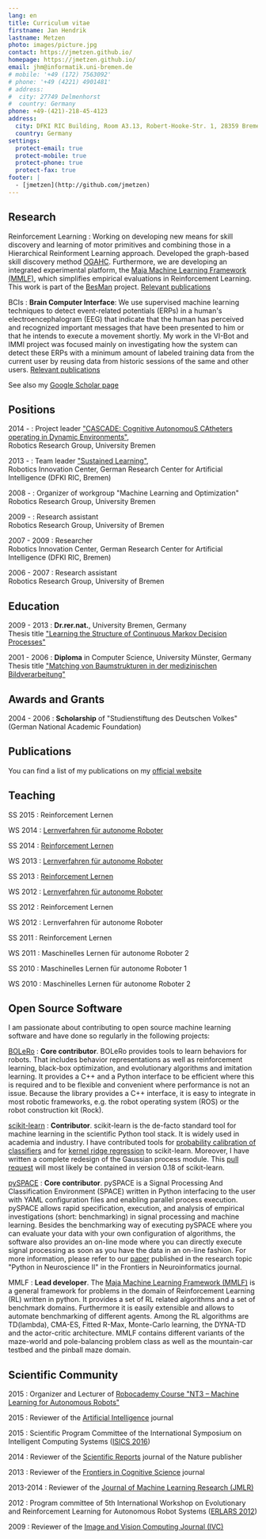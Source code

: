 ```yaml
---
lang: en
title: Cur­ricu­lum vi­tae
firstname: Jan Hendrik
lastname: Metzen
photo: images/picture.jpg
contact: https://jmetzen.github.io/
homepage: https://jmetzen.github.io/
email: jhm@informatik.uni-bremen.de
# mobile: '+49 (172) 7563092'
# phone: '+49 (4221) 4901481'
# address:
#  city: 27749 Delmenhorst
#  country: Germany
phone: +49-(421)-218-45-4123
address:
  city: DFKI RIC Building, Room A3.13, Robert-Hooke-Str. 1, 28359 Bremen
  country: Germany
settings:
  protect-email: true
  protect-mobile: true
  protect-phone: true
  protect-fax: true
footer: |
  - [jmetzen](http://github.com/jmetzen)
---
```


Research
--------

Reinforcement Learning
:     Working on developing new means for skill discovery and learning of motor primitives and combining those in a Hierarchical Reinforment Learning approach. Developed the graph-based skill discovery method [OGAHC](http://www.informatik.uni-bremen.de/~jhm/publications/b2hd-MetzenEWRL2012OGAHC.html). Furthermore, we are developing an integrated experimental platform, the [Maja Machine Learning Framework (MMLF)](http://mmlf.sourceforge.net/), which simplifies empirical evaluations in Reinforcement Learning. This work is part of the [BesMan](http://robotik.dfki-bremen.de/en/research/projects/besman-1.html) project. [Relevant publications](http://www.informatik.uni-bremen.de/~jhm/publications/class_rescat.html#Reinforcement%20Learning)

BCIs
:    **Brain Computer Interface**: We use supervised machine learning techniques to detect event-related potentials (ERPs) in a human's electroencephalogram (EEG) that indicate that the human has perceived and recognized important messages that have been presented to him or that he intends to execute a movement shortly. My work in the VI-Bot and IMMI project was focused mainly on investigating how the system can detect these ERPs with a minimum amount of labeled training data from the current user by reusing data from historic sessions of the same and other users. [Relevant publications](http://www.informatik.uni-bremen.de/~jhm/publications/class_rescat.html#Brain%20Computer%20Interface)

See also my [Google Scholar page](http://scholar.google.com/citations?user=w047VfEAAAAJ&hl=en)


Positions
---------

2014 - 
:    Project leader ["CASCADE: Cognitive AutonomouS CAtheters operating in Dynamic Environments"](http://robotik.dfki-bremen.de/en/research/projects/cascade.html), \
     Robotics Research Group, University Bremen

2013 -
:    Team leader ["Sustained Learning"](http://robotik.dfki-bremen.de/en/research/teams.html#c1585), \
     Robotics Innovation Center, German Research Center for Artificial Intelligence (DFKI RIC, Bremen)

2008 -
:    Organizer of workgroup "Machine Learning and Optimization" \
     Robotics Research Group, University Bremen

2009 -
:    Research assistant \
     Robotics Research Group, University of Bremen

2007 - 2009
:    Researcher \
     Robotics Innovation Center, German Research Center for Artificial Intelligence (DFKI RIC, Bremen)

2006 - 2007
:    Research assistant \
     Robotics Research Group, University of Bremen


Education
---------

2009 - 2013
:     **Dr.rer.nat.**, University Bremen, Germany \
      Thesis title ["Learning the Structure of Continuous Markov Decision Processes"](http://www.informatik.uni-bremen.de/~jhm/publications/metzen_learning_2014.pdf)


2001 - 2006
:     **Diploma** in Computer Science, University Münster, Germany \
      Thesis title ["Matching von Baumstrukturen in der medizinischen Bildverarbeitung"](http://www.informatik.uni-bremen.de/~jhm/publications/MetzenDA2006.pdf)


Awards and Grants
-----------------

2004 - 2006
:     **Scholarship** of "Studienstiftung des Deutschen Volkes" (German National Academic Foundation)


Publications
-------------
You can find a list of my publications on my [official website](http://www.informatik.uni-bremen.de/~jhm/publications/class_type.html)

Teaching
----------

SS 2015
:    Reinforcement Lernen

WS 2014
:    [Lernverfahren für autonome Roboter](http://robotik.dfki-bremen.de/de/lehre/lehrveranstaltungen/vergangene-semester/wintersemester-201415.html)

SS 2014
:    [Reinforcement Lernen](http://robotik.dfki-bremen.de/de/lehre/lehrveranstaltungen/vergangene-semester/sommersemester-2014.html)

WS 2013
:    [Lernverfahren für autonome Roboter](http://robotik.dfki-bremen.de/de/lehre/lehrveranstaltungen/vergangene-semester/wintersemester-201314.html)

SS 2013
:    [Reinforcement Lernen](http://robotik.dfki-bremen.de/de/lehre/lehrveranstaltungen/vergangene-semester/sommersemester-2013.html)

WS 2012
:    [Lernverfahren für autonome Roboter](http://robotik.dfki-bremen.de/de/lehre/lehrveranstaltungen/vergangene-semester/wintersemester-201213.html)

SS 2012
:    Reinforcement Lernen

WS 2012
:    Lernverfahren für autonome Roboter

SS 2011
:    Reinforcement Lernen

WS 2011
:    Maschinelles Lernen für autonome Roboter 2

SS 2010
:    Maschinelles Lernen für autonome Roboter 1

WS 2010
:    Maschinelles Lernen für autonome Roboter 2


Open Source Software
--------------------

I am passionate about contributing to open source machine learning software and have done so regularly in the following projects:

[BOLeRo](http://robotik.dfki-bremen.de/de/forschung/softwaretools/bolero.html)
:    **Core contributor**. BOLeRo provides tools to learn behaviors for robots. That includes behavior representations as well as reinforcement learning, black-box optimization, and evolutionary algorithms and imitation learning. It provides a C++ and a Python interface to be efficient where this is required and to be flexible and convenient where performance is not an issue. Because the library provides a C++ interface, it is easy to integrate in most robotic frameworks, e.g. the robot operating system (ROS) or the robot construction kit (Rock). 

[scikit-learn](http://scikit-learn.org/stable/) 
:    **Contributor**. scikit-learn is the de-facto standard tool for machine learning in the scientific Python tool stack. It is widely used in academia and industry. I have contributed tools for [probability calibration of classifiers](http://scikit-learn.org/stable/modules/calibration.html) and for [kernel ridge regression](http://scikit-learn.org/stable/modules/kernel_ridge.html) to scikit-learn. Moreover, I have written a complete redesign of the Gaussian process module. This [pull request](https://github.com/scikit-learn/scikit-learn/pull/4270) will most likely be contained in version 0.18 of scikit-learn.

[pySPACE](http://pyspace.github.io/pyspace/)
:    **Core contributor**. pySPACE is a Signal Processing And Classification Environment (SPACE) written in Python interfacing to the user with YAML configuration files and enabling parallel process execution. pySPACE allows rapid specification, execution, and analysis of empirical investigations (short: benchmarking) in signal processing and machine learning. Besides the benchmarking way of executing pySPACE where you can evaluate your data with your own configuration of algorithms, the software also provides an on-line mode where you can directly execute signal processing as soon as you have the data in an on-line fashion. For more information, please refer to our [paper](http://www.frontiersin.org/neuroinformatics/10.3389/fninf.2013.00040/abstract) published in the research topic "Python in Neuroscience II" in the Frontiers in Neuroinformatics journal.

MMLF
:    **Lead developer**. The [Maja Machine Learning Framework (MMLF)](http://mmlf.sourceforge.net/) is a general framework for problems in the domain of Reinforcement Learning (RL) written in python. It provides a set of RL related algorithms and a set of benchmark domains. Furthermore it is easily extensible and allows to automate benchmarking of different agents. Among the RL algorithms are TD(lambda), CMA-ES, Fitted R-Max, Monte-Carlo learning, the DYNA-TD and the actor-critic architecture. MMLF contains different variants of the maze-world and pole-balancing problem class as well as the mountain-car testbed and the pinball maze domain.


Scientific Community
--------------------
2015
:    Organizer and Lecturer of [Robocademy Course "NT3 – Machine Learning for Autonomous Robots"](http://www.robocademy.eu/en/training/network-courses/nt3-machine-learning-for-autonomous-robots.html) 

2015
:    Reviewer of the [Artificial Intelligence](http://www.journals.elsevier.com/artificial-intelligence) journal

2015
:    Scientific Program Committee of the International Symposium on Intelligent Computing Systems ([ISICS 2016](http://www.isics-symposium.org/))

2014
:    Reviewer of the [Scientific Reports](http://www.nature.com/srep/index.html) journal of the Nature publisher

2013
:    Reviewer of the [Frontiers in Cognitive Science](http://www.frontiersin.org/Cognitive_Science) journal

2013-2014
:    Reviewer of the [Journal of Machine Learning Research (JMLR)](http://jmlr.org/)

2012
:    Program committee of 5th International Workshop on Evolutionary and Reinforcement Learning for Autonomous Robot Systems ([ERLARS 2012](http://www.erlars.org/2012/))

2009
:    Reviewer of the [Image and Vision Computing Journal (IVC)](http://www.journals.elsevier.com/image-and-vision-computing/)

